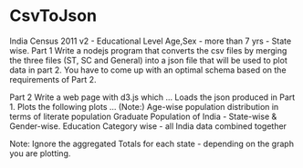 # CsvToJson
India Census 2011 v2 - Educational Level Age,Sex - more than 7 yrs - State wise.
Part 1
Write a nodejs program that converts the csv files by merging the three files (ST, SC and General) into a json file that will be used to plot data in part 2. You have to come up with an optimal schema based on the requirements of Part 2.

Part 2
Write a web page with d3.js which …
Loads the json produced in Part 1.
Plots the following plots … (Note:)
Age-wise population distribution in terms of literate population
Graduate Population of India - State-wise & Gender-wise.
Education Category wise - all India data combined together

Note: Ignore the aggregated Totals for each state - depending on the graph you are plotting.
